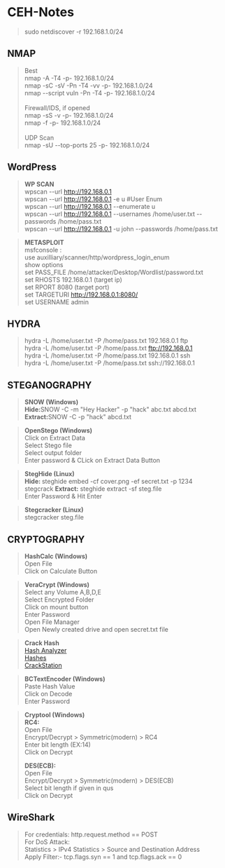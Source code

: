 # CEH-Notes

> sudo netdiscover -r 192.168.1.0/24				
## NMAP
> Best <br/>
> nmap -A -T4 -p- 192.168.1.0/24 <br/>
> nmap -sC -sV -Pn -T4 -vv -p- 192.168.1.0/24 <br/>
> nmap --script vuln -Pn -T4 -p- 192.168.1.0/24 <br/>
> <br/>
> Firewall/IDS, if opened <br/>
> nmap -sS -v -p- 192.168.1.0/24  <br/>
> nmap -f -p- 192.168.1.0/24 <br/>
> <br/>
> UDP Scan <br/>
> nmap -sU --top-ports 25 -p- 192.168.1.0/24 <br/>

## WordPress <br/>
> <b>WP SCAN</b><br/>
> wpscan --url http://192.168.0.1 <br/>
> wpscan --url http://192.168.0.1 -e u    #User Enum <br/>
> wpscan --url http://192.168.0.1 --enumerate u <br/>
> wpscan --url http://192.168.0.1 --usernames /home/user.txt --passwords /home/pass.txt  <br/>
> wpscan --url http://192.168.0.1 -u john --passwords /home/pass.txt  <br/>

> <b>METASPLOIT</b> <br/>
> msfconsole : <br/>
> use auxilliary/scanner/http/wordpress_login_enum <br/>
> show options <br/>
>	set PASS_FILE /home/attacker/Desktop/Wordlist/password.txt <br/>
>	set RHOSTS 192.168.0.1  (target ip) <br/>
>	set RPORT 8080          (target port) <br/>
>	set TARGETURI http://192.168.0.1:8080/ <br/>
>	set USERNAME admin <br/>

## HYDRA <br/>
> hydra -L /home/user.txt -P /home/pass.txt 192.168.0.1 ftp <br/>
> hydra -L /home/user.txt -P /home/pass.txt ftp://192.168.0.1 <br/>
> hydra -L /home/user.txt -P /home/pass.txt 192.168.0.1 ssh <br/>
> hydra -L /home/user.txt -P /home/pass.txt ssh://192.168.0.1 <br/>

## STEGANOGRAPHY <br/>
> <b>SNOW (Windows)</b><br/>
> <b>Hide:</b>SNOW -C -m "Hey Hacker" -p "hack" abc.txt abcd.txt<br/>
> <b>Extract:</b>SNOW -C -p "hack" abcd.txt<br/>

> <b>OpenStego (Windows)</b><br/>
> Click on Extract Data<br/>
> Select Stego file<br/>
> Select output folder<br/>
> Enter password & CLick on Extract Data Button<br/>

> <b>StegHide (Linux)</b><br/>
> <b>Hide: </b>steghide embed -cf cover.png -ef secret.txt -p 1234 <br/>stegcrack
> <b>Extract:</b> steghide extract -sf steg.file<br/>
> Enter Password & Hit Enter<br/>

> <b>Stegcracker (Linux)</b><br/>
> stegcracker steg.file <br/>

## CRYPTOGRAPHY <br/>
> <b>HashCalc (Windows)</b><br/>
> Open File<br/>
> Click on Calculate Button<br/>

> <b>VeraCrypt (Windows)</b><br/>
> Select any Volume A,B,D,E<br/>
> Select Encrypted Folder<br/>
> Click on mount button<br/>
> Enter Password<br/>
> Open File Manager<br/>
> Open Newly created drive and open secret.txt file<br/>

> <b>Crack Hash</b><br/>
> [Hash Analyzer](https://www.tunnelsup.com/hash-analyzer/)<br/>
> [Hashes](https://hashes.com/en/decrypt/hash)<br/>
> [CrackStation](https://crackstation.net/)<br/>

> <b>BCTextEncoder (Windows)</b><br/>
> Paste Hash Value<br/>
> Click on Decode<br/>
> Enter Password<br/>

> <b>Cryptool (Windows)</b><br/>
> **RC4:**<br/>
> Open File<br/>
> Encrypt/Decrypt > Symmetric(modern) > RC4<br/>
> Enter bit length (EX:14)<br/>
> Click on Decrypt<br/>
>
> **DES(ECB):**<br/>
> Open File<br/>
> Encrypt/Decrypt > Symmetric(modern) > DES(ECB)<br/>
> Select bit length if given in qus<br/>
> Click on Decrypt<br/>

## WireShark <br/>
> For credentials: http.request.method == POST<br/>
> For DoS Attack:<br/>
>                 Statistics > IPv4 Statistics > Source and Destination Address<br/>
>                 Apply Filter:- tcp.flags.syn == 1 and tcp.flags.ack == 0<br/>
